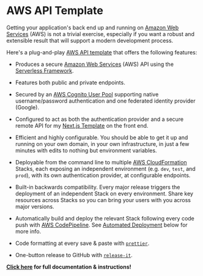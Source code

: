 # AWS API Template

Getting your application's back end up and running on [Amazon Web Services](https://aws.amazon.com/) (AWS) is not a trivial exercise, especially if you want a robust and extensible result that will support a modern development process.

Here's a plug-and-play [AWS API template](https://github.com/karmaniverous/aws-api-template) that offers the following features:

- Produces a secure [Amazon Web Services](https://aws.amazon.com/) (AWS) API using the [Serverless Framework](https://www.serverless.com/).

- Features both public and private endpoints.

- Secured by an [AWS Cognito User Pool](https://docs.aws.amazon.com/cognito/latest/developerguide/cognito-user-identity-pools.html) supporting native username/password authentication and one federated identity provider (Google).

- Configured to act as both the authentication provider and a secure remote API for my [Next.js Template](https://github.com/karmaniverous/nextjs-template) on the front end.

- Efficient and highly configurable. You should be able to get it up and running on your own domain, in your own infrastructure, in just a few minutes with edits to nothing but environment variables.

- Deployable from the command line to multiple [AWS CloudFormation](https://aws.amazon.com/cloudformation/) Stacks, each exposing an independent environment (e.g. `dev`, `test`, and `prod`), with its own authentication provider, at configurable endpoints.

- Built-in backwards compatibility. Every major release triggers the deployment of an independent Stack on every environment. Share key resources across Stacks so you can bring your users with you across major versions.

- Automatically build and deploy the relevant Stack following every code push with [AWS CodePipeline](https://aws.amazon.com/codepipeline/). See [Automated Deployment](#automated-deployment) below for more info.

- Code formatting at every save & paste with
  [`prettier`](https://www.npmjs.com/package/prettier).

- One-button release to GitHub with
  [`release-it`](https://www.npmjs.com/package/release-it).

**[Click here](https://karmanivero.us/blog/aws-api-template/) for full
documentation & instructions!**
